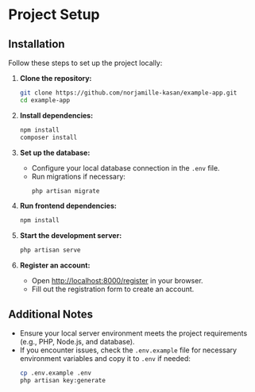 # Project Setup

## Installation

Follow these steps to set up the project locally:

1. **Clone the repository:**

    ```sh
    git clone https://github.com/norjamille-kasan/example-app.git
    cd example-app
    ```

2. **Install dependencies:**

    ```sh
    npm install
    composer install
    ```

3. **Set up the database:**

    - Configure your local database connection in the `.env` file.
    - Run migrations if necessary:
        ```sh
        php artisan migrate
        ```

4. **Run frontend dependencies:**

    ```sh
    npm install
    ```

5. **Start the development server:**

    ```sh
    php artisan serve
    ```

6. **Register an account:**
    - Open [http://localhost:8000/register](http://localhost:8000/register) in your browser.
    - Fill out the registration form to create an account.

## Additional Notes

-   Ensure your local server environment meets the project requirements (e.g., PHP, Node.js, and database).
-   If you encounter issues, check the `.env.example` file for necessary environment variables and copy it to `.env` if needed:
    ```sh
    cp .env.example .env
    php artisan key:generate
    ```
